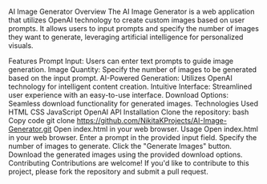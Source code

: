 AI Image Generator
Overview
The AI Image Generator is a web application that utilizes OpenAI technology to create custom images based on user prompts. It allows users to input prompts and specify the number of images they want to generate, leveraging artificial intelligence for personalized visuals.

Features
Prompt Input: Users can enter text prompts to guide image generation.
Image Quantity: Specify the number of images to be generated based on the input prompt.
AI-Powered Generation: Utilizes OpenAI technology for intelligent content creation.
Intuitive Interface: Streamlined user experience with an easy-to-use interface.
Download Options: Seamless download functionality for generated images.
Technologies Used
HTML
CSS
JavaScript
OpenAI API
Installation
Clone the repository:
bash
Copy code
git clone https://github.com/NikitaKProjects/AI-Image-Generator.git
Open index.html in your web browser.
Usage
Open index.html in your web browser.
Enter a prompt in the provided input field.
Specify the number of images to generate.
Click the "Generate Images" button.
Download the generated images using the provided download options.
Contributing
Contributions are welcome! If you'd like to contribute to this project, please fork the repository and submit a pull request.
